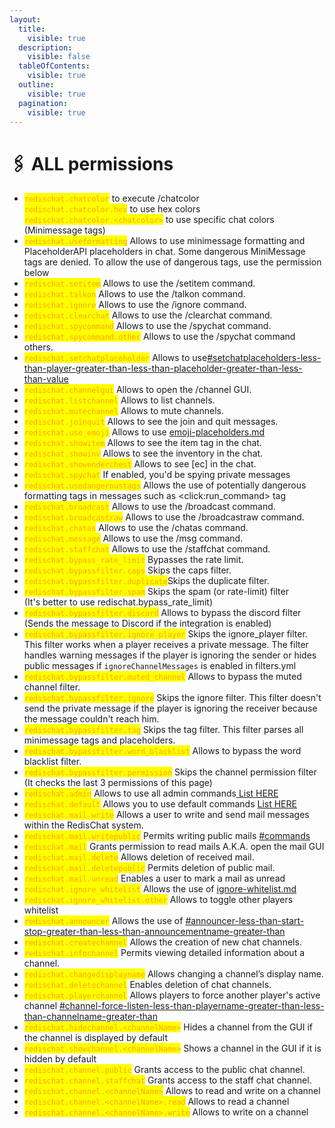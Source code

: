 ```yaml
---
layout:
  title:
    visible: true
  description:
    visible: false
  tableOfContents:
    visible: true
  outline:
    visible: true
  pagination:
    visible: true
---
```


# 🖇️ ALL permissions

* <mark style="color:orange;">`redischat.chatcolor`</mark> to execute /chatcolor\
  <mark style="color:orange;">`redischat.chatcolor.hex`</mark> to use hex colors\
  <mark style="color:orange;">`redischat.chatcolor.<chatcolor>`</mark> to use specific chat colors (Minimessage tags)
* <mark style="color:orange;">`redischat.useformatting`</mark> Allows to use minimessage formatting and PlaceholderAPI placeholders in chat. Some dangerous MiniMessage tags are denied. To allow the use of dangerous tags, use the permission below
* <mark style="color:orange;">`redischat.setitem`</mark> Allows to use the /setitem command.
* <mark style="color:orange;">`redischat.talkon`</mark> Allows to use the /talkon command.
* <mark style="color:orange;">`redischat.ignore`</mark> Allows to use the /ignore command.
* <mark style="color:orange;">`redischat.clearchat`</mark> Allows to use the /clearchat command.
* <mark style="color:orange;">`redischat.spycommand`</mark> Allows to use the /spychat command.
* <mark style="color:orange;">`redischat.spycommand.other`</mark> Allows to use the /spychat command others.
* <mark style="color:orange;">`redischat.setchatplaceholder`</mark> Allows to use[#setchatplaceholders-less-than-player-greater-than-less-than-placeholder-greater-than-less-than-value](unique-features/custom-placeholderapi-placeholders.md#setchatplaceholders-less-than-player-greater-than-less-than-placeholder-greater-than-less-than-value "mention")
* <mark style="color:orange;">`redischat.channelgui`</mark> Allows to open the /channel GUI.
* <mark style="color:orange;">`redischat.listchannel`</mark> Allows to list channels.
* <mark style="color:orange;">`redischat.mutechannel`</mark> Allows to mute channels.
* <mark style="color:orange;">`redischat.joinquit`</mark> Allows to see the join and quit messages.
* <mark style="color:orange;">`redischat.use_emoji`</mark> Allows to use [emoji-placeholders.md](unique-features/emoji-placeholders.md "mention")
* <mark style="color:orange;">`redischat.showitem`</mark> Allows to see the item tag in the chat.
* <mark style="color:orange;">`redischat.showinv`</mark> Allows to see the inventory in the chat.
* <mark style="color:orange;">`redischat.showenderchest`</mark> Allows to see \[ec] in the chat.
* <mark style="color:orange;">`redischat.spychat`</mark> If enabled, you'd be spying private messages
* <mark style="color:orange;">`redischat.usedangeroustags`</mark> Allows the use of potentially dangerous formatting tags in messages such as \<click:run\_command> tag
* <mark style="color:orange;">`redischat.broadcast`</mark> Allows to use the /broadcast command.
* <mark style="color:orange;">`redischat.broadcastraw`</mark> Allows to use the /broadcastraw command.
* <mark style="color:orange;">`redischat.chatas`</mark> Allows to use the /chatas command.
* <mark style="color:orange;">`redischat.message`</mark> Allows to use the /msg command.
* <mark style="color:orange;">`redischat.staffchat`</mark> Allows to use the /staffchat command.
* <mark style="color:orange;">`redischat.bypass_rate_limit`</mark> Bypasses the rate limit.
* <mark style="color:orange;">`redischat.bypassfilter.caps`</mark> Skips the caps filter.
* <mark style="color:orange;">`redischat.bypassfilter.duplicate`</mark>Skips the duplicate filter.
* <mark style="color:orange;">`redischat.bypassfilter.spam`</mark> Skips the spam (or rate-limit) filter \
  (It's better to use redischat.bypass\_rate\_limit)
* <mark style="color:orange;">`redischat.bypassfilter.discord`</mark> Allows to bypass the discord filter (Sends the message to Discord if the integration is enabled)
* <mark style="color:orange;">`redischat.bypassfilter.ignore_player`</mark> Skips the ignore\_player filter. This filter works when a player receives a private message. The filter handles warning messages if the player is ignoring the sender or hides public messages if `ignoreChannelMessages` is enabled in filters.yml
* <mark style="color:orange;">`redischat.bypassfilter.muted_channel`</mark> Allows to bypass the muted channel filter.
* <mark style="color:orange;">`redischat.bypassfilter.ignore`</mark> Skips the ignore filter. This filter doesn't send the private message if the player is ignoring the receiver because the message couldn't reach him.
* <mark style="color:orange;">`redischat.bypassfilter.tag`</mark> Skips the tag filter. This filter parses all minimessage tags and placeholders.
* <mark style="color:orange;">`redischat.bypassfilter.word_blacklist`</mark> Allows to bypass the word blacklist filter.
* <mark style="color:orange;">`redischat.bypassfilter.permission`</mark> Skips the channel permission filter (It checks the last 3 permissions of this page)
* <mark style="color:orange;">`redischat.admin`</mark> Allows to use all admin commands[ List HERE](https://github.com/Emibergo02/RedisChat/blob/67006ef03163e46f87b581668c7f5b6641443b79/src/main/resources/plugin.yml#L162)
* <mark style="color:orange;">`redischat.default`</mark> Allows you to use default commands [List HERE](https://github.com/Emibergo02/RedisChat/blob/67006ef03163e46f87b581668c7f5b6641443b79/src/main/resources/plugin.yml#L184)
* <mark style="color:orange;">`redischat.mail.write`</mark> Allows a user to write and send mail messages within the RedisChat system.
* <mark style="color:orange;">`redischat.mail.writepublic`</mark> Permits writing public mails [#commands](unique-features/mails.md#commands "mention")
* <mark style="color:orange;">`redischat.mail`</mark> Grants permission to read mails A.K.A. open the mail GUI
* <mark style="color:orange;">`redischat.mail.delete`</mark> Allows deletion of received mail.
* <mark style="color:orange;">`redischat.mail.deletepublic`</mark> Permits deletion of public mail.
* <mark style="color:orange;">`redischat.mail.unread`</mark> Enables a user to mark a mail as unread
* <mark style="color:orange;">`redischat.ignore_whitelist`</mark> Allows the use of [ignore-whitelist.md](features/ignore-whitelist.md "mention")
* <mark style="color:orange;">`redischat.ignore_whitelist.other`</mark> Allows to toggle other players whitelist
* <mark style="color:orange;">`redischat.announcer`</mark> Allows the use of [#announcer-less-than-start-stop-greater-than-less-than-announcementname-greater-than](features/announcement-system.md#announcer-less-than-start-stop-greater-than-less-than-announcementname-greater-than "mention")
* <mark style="color:orange;">`redischat.createchannel`</mark> Allows the creation of new chat channels.
* <mark style="color:orange;">`redischat.infochannel`</mark> Permits viewing detailed information about a channel.
* <mark style="color:orange;">`redischat.changedisplayname`</mark> Allows changing a channel’s display name.
* <mark style="color:orange;">`redischat.deletechannel`</mark> Enables deletion of chat channels.
* <mark style="color:orange;">`redischat.playerchannel`</mark> Allows players to force another player's active channel [#channel-force-listen-less-than-playername-greater-than-less-than-channelname-greater-than](features/channels.md#channel-force-listen-less-than-playername-greater-than-less-than-channelname-greater-than "mention")
* <mark style="color:orange;">`redischat.hidechannel.<channelName>`</mark> Hides a channel from the GUI if the channel is displayed by default
* <mark style="color:orange;">`redischat.showchannel.<channelName>`</mark> Shows a channel in the GUI if it is hidden by default
* <mark style="color:orange;">`redischat.channel.public`</mark> Grants access to the public chat channel.
* <mark style="color:orange;">`redischat.channel.staffchat`</mark> Grants access to the staff chat channel.
* <mark style="color:orange;">`redischat.channel.<channelName>`</mark> Allows to read and write on a channel
* <mark style="color:orange;">`redischat.channel.<channelName>.read`</mark> Allows to read a channel
* <mark style="color:orange;">`redischat.channel.<channelName>.write`</mark> Allows to write on a channel
